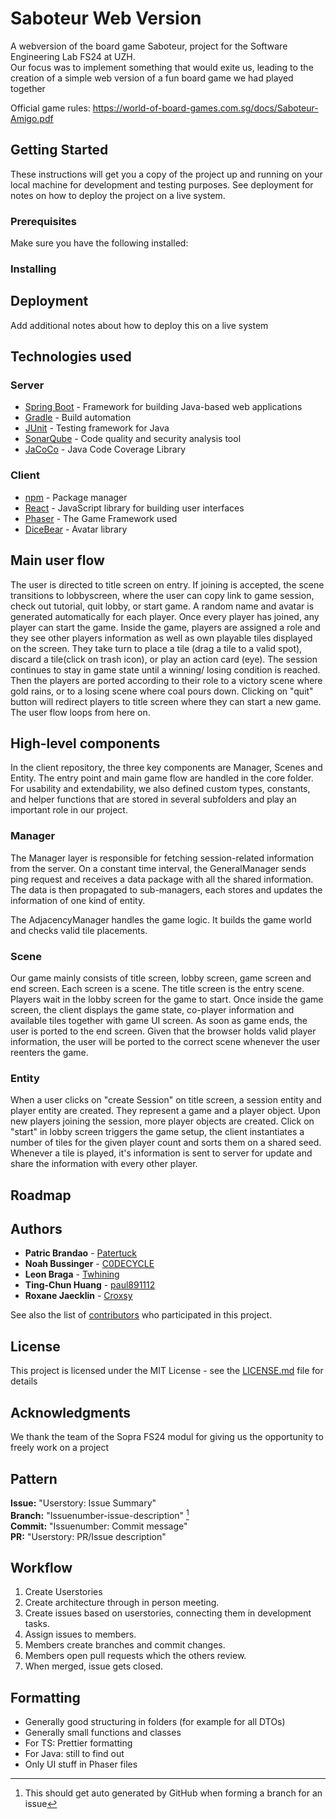 # Saboteur Web Version

A webversion of the board game Saboteur, project for the Software Engineering Lab FS24 at UZH. <br>
Our focus was to implement something that would exite us, leading to the creation of a simple web version of a fun board game we had played together

Official game rules: https://world-of-board-games.com.sg/docs/Saboteur-Amigo.pdf

## Getting Started

These instructions will get you a copy of the project up and running on your local machine for development and testing purposes. See deployment for notes on how to deploy the project on a live system.

### Prerequisites

Make sure you have the following installed:

### Installing

## Deployment

Add additional notes about how to deploy this on a live system

## Technologies used

### Server

-   [Spring Boot](https://spring.io/projects/spring-boot) - Framework for building Java-based web applications
-   [Gradle](https://gradle.org/) - Build automation
-   [JUnit](https://junit.org/junit5/) - Testing framework for Java
-   [SonarQube](https://www.sonarqube.org/) - Code quality and security analysis tool
-   [JaCoCo](https://www.jacoco.org/jacoco/) - Java Code Coverage Library

### Client

-   [npm](https://www.npmjs.com/) - Package manager
-   [React](https://reactjs.org/) - JavaScript library for building user interfaces
-   [Phaser](https://phaser.io/) - The Game Framework used
-   [DiceBear](https://www.dicebear.com/) - Avatar library

## Main user flow

The user is directed to title screen on entry. If joining is accepted, the scene transitions to lobbyscreen, where the user can copy link to game session, check out tutorial, quit lobby, or start game. A random name and avatar is generated automatically for each player. Once every player has joined, any player can start the game. Inside the game, players are assigned a role and they see other players information as well as own playable tiles displayed on the screen. They take turn to place a tile (drag a tile to a valid spot), discard a tile(click on trash icon), or play an action card (eye). The session continues to stay in game state until a winning/ losing condition is reached. Then the players are ported according to their role to a victory scene where gold rains, or to a losing scene where coal pours down. Clicking on "quit" button will redirect players to title screen where they can start a new game. The user flow loops from here on.

## High-level components

In the client repository, the three key components are Manager, Scenes and Entity. The entry point and main game flow are handled in the core folder. For usability and extendability, we also defined custom types, constants, and helper functions that are stored in several subfolders and play an important role in our project.

### Manager

The Manager layer is responsible for fetching session-related information from the server. On a constant time interval, the GeneralManager sends ping request and receives a data package with all the shared information. The data is then propagated to sub-managers, each stores and updates the information of one kind of entity.

The AdjacencyManager handles the game logic. It builds the game world and checks valid tile placements.

### Scene

Our game mainly consists of title screen, lobby screen, game screen and end screen. Each screen is a scene. The title screen is the entry scene. Players wait in the lobby screen for the game to start. Once inside the game screen, the client displays the game state, co-player information and available tiles together with game UI screen. As soon as game ends, the user is ported to the end screen. Given that the browser holds valid player information, the user will be ported to the correct scene whenever the user reenters the game.

### Entity

When a user clicks on "create Session" on title screen, a session entity and player entity are created. They represent a game and a player object. Upon new players joining the session, more player objects are created. Click on "start" in lobby screen triggers the game setup, the client instantiates a number of tiles for the given player count and sorts them on a shared seed. Whenever a tile is played, it's information is sent to server for update and share the information with every other player.

## Roadmap

## Authors

-   **Patric Brandao** - [Patertuck](https://github.com/Patertuck)
-   **Noah Bussinger** - [C0DECYCLE](https://github.com/C0DECYCLE)
-   **Leon Braga** - [Twhining](https://github.com/Twhining)
-   **Ting-Chun Huang** - [paul891112](https://github.com/paul891112)
-   **Roxane Jaecklin** - [Croxsy](https://github.com/Croxsy)

See also the list of [contributors](https://github.com/sopra-fs24-group-26/server/contributors) who participated in this project.

## License

This project is licensed under the MIT License - see the [LICENSE.md](LICENSE.md) file for details

## Acknowledgments

We thank the team of the Sopra FS24 modul for giving us the opportunity to freely work on a project

## Pattern

**Issue:** "Userstory: Issue Summary" <br>
**Branch:** "Issuenumber-issue-description" [^1] <br>
**Commit:** "Issuenumber: Commit message" <br>
**PR:** "Userstory: PR/Issue description" <br>

[^1]: This should get auto generated by GitHub when forming a branch for an issue

## Workflow

1. Create Userstories
2. Create architecture through in person meeting.
3. Create issues based on userstories, connecting them in development tasks.
4. Assign issues to members.
5. Members create branches and commit changes.
6. Members open pull requests which the others review.
7. When merged, issue gets closed.

## Formatting

-   Generally good structuring in folders (for example for all DTOs)
-   Generally small functions and classes
-   For TS: Prettier formatting
-   For Java: still to find out
-   Only UI stuff in Phaser files
